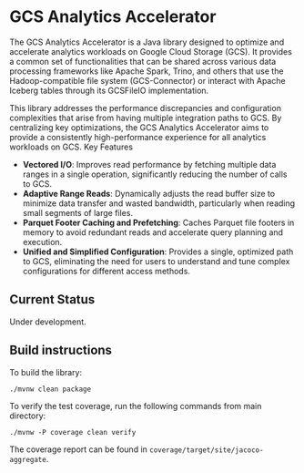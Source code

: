 # GCS Analytics Accelerator

The GCS Analytics Accelerator is a Java library designed to optimize and accelerate analytics workloads on Google Cloud Storage (GCS). It provides a common set of functionalities that can be shared across various data processing frameworks like Apache Spark, Trino, and others that use the Hadoop-compatible file system (GCS-Connector) or interact with Apache Iceberg tables through its GCSFileIO implementation.

This library addresses the performance discrepancies and configuration complexities that arise from having multiple
integration paths to GCS. By centralizing key optimizations, the GCS Analytics Accelerator aims to provide a
consistently high-performance experience for all analytics workloads on GCS.
Key Features
- **Vectored I/O**: Improves read performance by fetching multiple data ranges in a single operation, significantly
reducing the number of calls to GCS.
- **Adaptive Range Reads**: Dynamically adjusts the read buffer size to minimize data transfer and wasted bandwidth,
particularly when reading small segments of large files.
- **Parquet Footer Caching and Prefetching**: Caches Parquet file footers in memory to avoid redundant reads and
accelerate query planning and execution.
- **Unified and Simplified Configuration**: Provides a single, optimized path to GCS, eliminating the need for users to
understand and tune complex configurations for different access methods.


## Current Status
Under development.

## Build instructions

To build the library:
```shell
./mvnw clean package
```

To verify the test coverage, run the following commands from main directory:
```shell
./mvnw -P coverage clean verify
```
The coverage report can be found in `coverage/target/site/jacoco-aggregate`.
